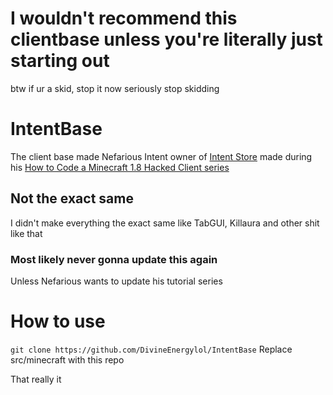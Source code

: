 # I wouldn't recommend this clientbase unless you're literally just starting out
btw if ur a skid, stop it now seriously stop skidding

# IntentBase

The client base made Nefarious Intent owner of [Intent Store](https://intent.store) made during his [How to Code a Minecraft 1.8 Hacked Client series](https://www.youtube.com/watch?v=n33Ig58s9YQ&list=PLhgpmtS-kfPfoXwj-LlgavSXr3AoTnZ34&index=2)

## Not the exact same
I didn't make everything the exact same like TabGUI, Killaura and other shit like that


### Most likely never gonna update this again
Unless Nefarious wants to update his tutorial series

# How to use
`git clone https://github.com/DivineEnergylol/IntentBase`
Replace src/minecraft with this repo

That really it
